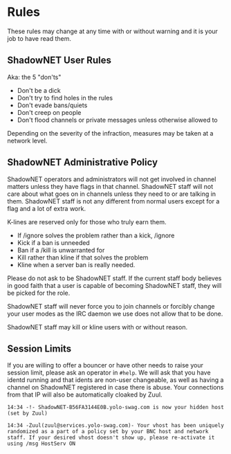 # Rules

These rules may change at any time with or without warning and it is your job 
to have read them.

## ShadowNET User Rules

Aka: the 5 "don'ts"

 - Don't be a dick
 - Don't try to find holes in the rules
 - Don't evade bans/quiets
 - Don't creep on people
 - Don't flood channels or private messages unless otherwise allowed to

Depending on the severity of the infraction, measures may be taken at a network 
level.

## ShadowNET Administrative Policy

ShadowNET operators and administrators will not get involved in channel matters 
unless they have flags in that channel. ShadowNET staff will not care about 
what goes on in channels unless they need to or are talking in them. ShadowNET 
staff is not any different from normal users except for a flag and a lot of 
extra work.

K-lines are reserved only for those who truly earn them.

 - If /ignore solves the problem rather than a kick, /ignore
 - Kick if a ban is unneeded
 - Ban if a /kill is unwarranted for
 - Kill rather than kline if that solves the problem
 - Kline when a server ban is really needed.

Please do not ask to be ShadowNET staff. If the current staff body believes in 
good faith that a user is capable of becoming ShadowNET staff, they will be 
picked for the role.

ShadowNET staff will never force you to join channels or forcibly change your 
user modes as the IRC daemon we use does not allow that to be done.

ShadowNET staff may kill or kline users with or without reason.

## Session Limits

If you are willing to offer a bouncer or have other needs to raise your session 
limit, please ask an operator in `#help`. We will ask that you have identd 
running and that idents are non-user changeable, as well as having a channel on 
ShadowNET registered in case there is abuse. Your connections from that IP will 
also be automatically cloaked by Zuul.

`14:34 -!- ShadowNET-B56FA3144E0B.yolo-swag.com is now your hidden host (set by Zuul)`

`14:34 -Zuul(zuul@services.yolo-swag.com)- Your vhost has been uniquely randomized as a part of a policy set by your BNC host and network staff. If your desired vhost doesn't show up, please re-activate it using /msg HostServ ON`


